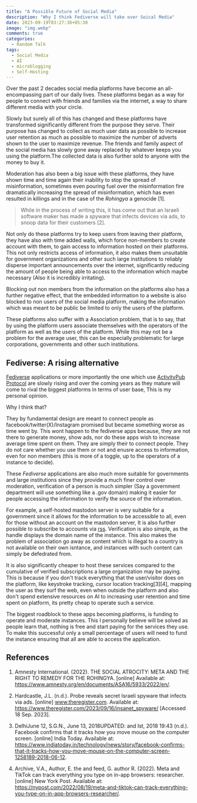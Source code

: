 ```yaml
---
title: "A Possible Future of Social Media"
description: "Why I think Fediverse will take over Soical Media"
date: 2023-09-19T03:27:38+05:30
image: "img.webp"
comments: true
categories:
  - Random Talk
tags:
  - Social Media
  - AI
  - microblogging
  - Self-Hosting
---
```


Over the past 2 decades social media platforms have become an all-encompassing part of our daily lives. These platforms began as a way for people to connect with friends and families via the internet, a way to share different media with your circle.

Slowly but surely all of this has changed and these platforms have transformed significantly different from the purpose they serve. Their purpose has changed to collect as much user data as possible to increase user retention as much as possible to maximize the number of adverts shown to the user to maximize revenue. The friends and family aspect of the social media has slowly gone away replaced by whatever keeps you using the platform.The collected data is also further sold to anyone with the money to buy it.

Moderation has also been a big issue with these platforms, they have shown time and time again their inability to stop the spread of misinformation, sometimes even pouring fuel over the misinformation fire dramatically increasing the spread of misinformation, which has even resulted in killings and in the case of the _Rohingya_ a genocide [1].

> While in the process of writing this, it has come out that an Israeli software maker has made a spyware that infects devices via ads, to snoop data for their customers [2].

Not only do these platforms try to keep users from leaving their platform, they have also with time added walls, which force non-members to create account with them, to gain access to information hosted on their platforms. This not only restricts access of information, it also makes them unsuitable for government organizations and other such large institutions to reliably disperse important announcements over the internet, significantly reducing the amount of people being able to access to the information which maybe necessary (Also it is incredibly irritating).

Blocking out non members from the information on the platforms also has a further negative effect, that the embedded information to a website is also blocked to non users of the social media platform, making the information which was meant to be public be limited to only the users of the platform.

These platforms also suffer with a Association problem, that is to say, that by using the platform users associate themselves with the operators of the platform as well as the users of the platform. While this may not be a problem for the average user, this can be especially problematic for large corporations, governments and other such institutions.

## Fediverse: A rising alternative

[Fediverse](https://en.wikipedia.org/wiki/Fediverse) applications or more importantly the one which use [ActivityPub Protocol](https://en.wikipedia.org/wiki/ActivityPub) are slowly rising and over the coming years as they mature will come to rival the biggest platforms in terms of user base, This is my personal opinion.

Why I think that?

They by fundamental design are meant to connect people as facebook/twitter(X)/Instagram promised but became something worse as time went by. This wont happen to the fediverse apps because, they are not there to generate money, show ads, nor do these apps wish to increase average time spent on them. They are simply their to connect people. They do not care whether you use them or not and enusre access to information, even for non members (this is more of a toggle, up to the operators of a instance to decide).

These _Fediverse_ applications are also much more suitable for governments and large institutions since they provide a much finer control over moderation, verification of a person is much simpler (Say a government department will use something like a .gov domain) making it easier for people accessing the information to verify the source of the information.

For example, a self-hosted mastodon server is very suitable for a government since it allows for the information to be accessible to all, even for those without an account on the mastodon server, It is also further possible to subscribe to accounts via [rss](https://en.wikipedia.org/wiki/RSS). Verification is also simple, as the handle displays the domain name of the instance. This also makes the problem of association go away as content which is illegal to a country is not available on their own isntance, and instances with such content can simply be defedrated from. 

It is also significantly cheaper to host these services compared to the cumulative of verified subscriptions a large organization may be paying. This is because if you don't track everything that the user/visitor does on the platform, like keystroke tracking, cursor location tracking[3][4], mapping the user as they surf the web, even when outside the platform and also don't spend extensive resources on AI to increasing user retention and time spent on platform, its pretty cheap to operate such a service.

The biggest roadblock to these apps becoming platforms, is funding to operate and moderate instances. This I personally believe will be solved as people learn that, nothing is free and start paying for the services they use. To make this successful only a small percentage of users will need to fund the instance ensuring that all are able to access the application.

## References

1. Amnesty International. (2022). THE SOCIAL ATROCITY: META AND THE RIGHT TO REMEDY FOR THE ROHINGYA. [online] Available at: https://www.amnesty.org/en/documents/ASA16/5933/2022/en/.

2. Hardcastle, J.L. (n.d.). Probe reveals secret Israeli spyware that infects via ads. [online] www.theregister.com. Available at: https://www.theregister.com/2023/09/16/insanet_spyware/ [Accessed 18 Sep. 2023].

3. DelhiJune 12, S.G.N., June 13, 2018UPDATED: and Ist, 2018 19:43 (n.d.). Facebook confirms that it tracks how you move mouse on the computer screen.
     [online] India Today. Available at: 
    https://www.indiatoday.in/technology/news/story/facebook-confirms-that-it-tracks-how-you-move-mouse-on-the-computer-screen-1258189-2018-06-12.

4. Archive, V.A., Author, E. the and feed, G. author R. (2022). Meta and TikTok can track everything you type on in-app browsers: researcher. [online] New York Post. Available at: https://nypost.com/2022/08/19/meta-and-tiktok-can-track-everything-you-type-on-in-app-browsers-researcher/.
